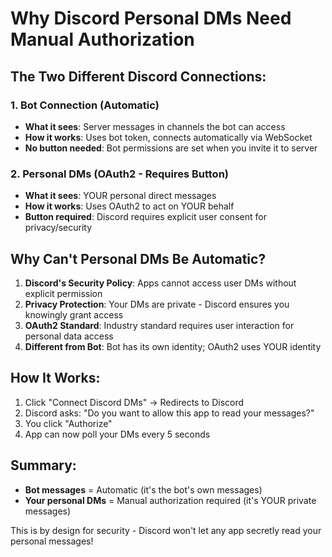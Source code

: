 # Why Discord Personal DMs Need Manual Authorization

## The Two Different Discord Connections:

### 1. Bot Connection (Automatic)
- **What it sees**: Server messages in channels the bot can access
- **How it works**: Uses bot token, connects automatically via WebSocket
- **No button needed**: Bot permissions are set when you invite it to server

### 2. Personal DMs (OAuth2 - Requires Button)
- **What it sees**: YOUR personal direct messages  
- **How it works**: Uses OAuth2 to act on YOUR behalf
- **Button required**: Discord requires explicit user consent for privacy/security

## Why Can't Personal DMs Be Automatic?

1. **Discord's Security Policy**: Apps cannot access user DMs without explicit permission
2. **Privacy Protection**: Your DMs are private - Discord ensures you knowingly grant access
3. **OAuth2 Standard**: Industry standard requires user interaction for personal data access
4. **Different from Bot**: Bot has its own identity; OAuth2 uses YOUR identity

## How It Works:

1. Click "Connect Discord DMs" → Redirects to Discord
2. Discord asks: "Do you want to allow this app to read your messages?"
3. You click "Authorize"
4. App can now poll your DMs every 5 seconds

## Summary:
- **Bot messages** = Automatic (it's the bot's own messages)
- **Your personal DMs** = Manual authorization required (it's YOUR private messages)

This is by design for security - Discord won't let any app secretly read your personal messages!